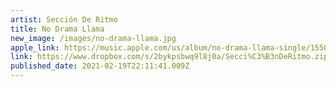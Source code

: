 ```yaml
---
artist: Sección De Ritmo
title: No Drama Llama
new_image: /images/no-drama-llama.jpg
apple_link: https://music.apple.com/us/album/no-drama-llama-single/1550311089
link: https://www.dropbox.com/s/2bykpsbwq9l8j0a/Secci%C3%B3nDeRitmo.zip?dl=1
published_date: 2021-02-19T22:11:41.009Z
---
```

